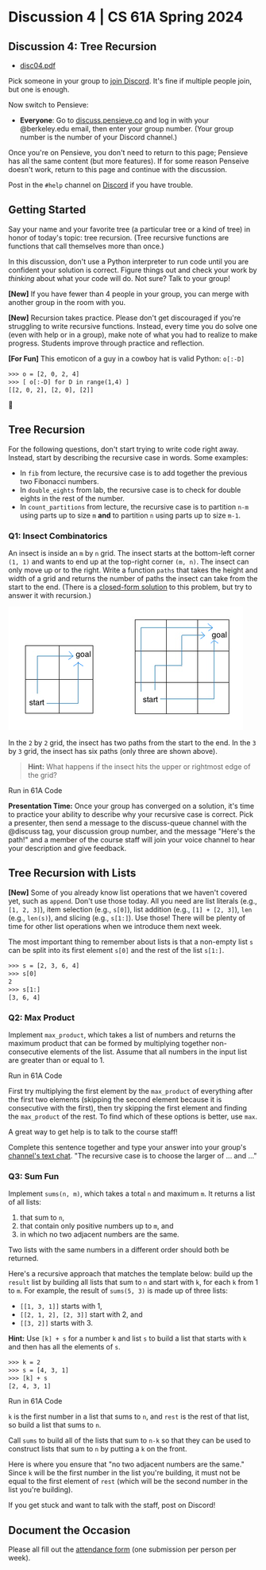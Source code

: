 # Discussion 4 | CS 61A Spring 2024

## Discussion 4: Tree Recursion

-   [disc04.pdf](/resource/cs61a/disc04.pdf)

Pick someone in your group to [join Discord](https://cs61a.org/articles/discord). It's fine if multiple people join, but one is enough.

Now switch to Pensieve:

-   **Everyone**: Go to [discuss.pensieve.co](http://discuss.pensieve.co/) and log in with your @berkeley.edu email, then enter your group number. (Your group number is the number of your Discord channel.)

Once you're on Pensieve, you don't need to return to this page; Pensieve has all the same content (but more features). If for some reason Penseive doesn't work, return to this page and continue with the discussion.

Post in the `#help` channel on [Discord](https://cs61a.org/articles/discord/) if you have trouble.

## Getting Started

Say your name and your favorite tree (a particular tree or a kind of tree) in honor of today's topic: tree recursion. (Tree recursive functions are functions that call themselves more than once.)

In this discussion, don't use a Python interpreter to run code until you are confident your solution is correct. Figure things out and check your work by _thinking_ about what your code will do. Not sure? Talk to your group!

**\[New\]** If you have fewer than 4 people in your group, you can merge with another group in the room with you.

**\[New\]** Recursion takes practice. Please don't get discouraged if you're struggling to write recursive functions. Instead, every time you do solve one (even with help or in a group), make note of what you had to realize to make progress. Students improve through practice and reflection.

**\[For Fun\]** This emoticon of a guy in a cowboy hat is valid Python: `o[:-D]`

```
>>> o = [2, 0, 2, 4]
>>> [ o[:-D] for D in range(1,4) ]
[[2, 0, 2], [2, 0], [2]]
```

🤠

## Tree Recursion

For the following questions, don't start trying to write code right away. Instead, start by describing the recursive case in words. Some examples:

-   In `fib` from lecture, the recursive case is to add together the previous two Fibonacci numbers.
-   In `double_eights` from lab, the recursive case is to check for double eights in the rest of the number.
-   In `count_partitions` from lecture, the recursive case is to partition `n-m` using parts up to size `m` **and** to partition `n` using parts up to size `m-1`.

### Q1: Insect Combinatorics

An insect is inside an `m` by `n` grid. The insect starts at the bottom-left corner `(1, 1)` and wants to end up at the top-right corner `(m, n)`. The insect can only move up or to the right. Write a function `paths` that takes the height and width of a grid and returns the number of paths the insect can take from the start to the end. (There is a [closed-form solution](https://en.wikipedia.org/wiki/Closed-form_expression) to this problem, but try to answer it with recursion.)

![Insect grids.](/img/cs61a/grid.jpg)

In the `2` by `2` grid, the insect has two paths from the start to the end. In the `3` by `3` grid, the insect has six paths (only three are shown above).

> **Hint:** What happens if the insect hits the upper or rightmost edge of the grid?

Run in 61A Code

**Presentation Time:** Once your group has converged on a solution, it's time to practice your ability to describe why your recursive case is correct. Pick a presenter, then send a message to the discuss-queue channel with the @discuss tag, your discussion group number, and the message "Here's the path!" and a member of the course staff will join your voice channel to hear your description and give feedback.

## Tree Recursion with Lists

**\[New\]** Some of you already know list operations that we haven't covered yet, such as `append`. Don't use those today. All you need are list literals (e.g., `[1, 2, 3]`), item selection (e.g., `s[0]`), list addition (e.g., `[1] + [2, 3]`), `len` (e.g., `len(s)`), and slicing (e.g., `s[1:]`). Use those! There will be plenty of time for other list operations when we introduce them next week.

The most important thing to remember about lists is that a non-empty list `s` can be split into its first element `s[0]` and the rest of the list `s[1:]`.

```
>>> s = [2, 3, 6, 4]
>>> s[0]
2
>>> s[1:]
[3, 6, 4]
```

### Q2: Max Product

Implement `max_product`, which takes a list of numbers and returns the maximum product that can be formed by multiplying together non-consecutive elements of the list. Assume that all numbers in the input list are greater than or equal to 1.

Run in 61A Code

First try multiplying the first element by the `max_product` of everything after the first two elements (skipping the second element because it is consecutive with the first), then try skipping the first element and finding the `max_product` of the rest. To find which of these options is better, use `max`.

A great way to get help is to talk to the course staff!

Complete this sentence together and type your answer into your group's [channel's text chat](https://support.discord.com/hc/en-us/articles/4412085582359-Text-Channels-Text-Chat-In-Voice-Channels#h_01FMJT412WBX1MR4HDYNR8E95X). "The recursive case is to choose the larger of ... and ..."

### Q3: Sum Fun

Implement `sums(n, m)`, which takes a total `n` and maximum `m`. It returns a list of all lists:

1.  that sum to `n`,
2.  that contain only positive numbers up to `m`, and
3.  in which no two adjacent numbers are the same.

Two lists with the same numbers in a different order should both be returned.

Here's a recursive approach that matches the template below: build up the `result` list by building all lists that sum to `n` and start with `k`, for each `k` from 1 to `m`. For example, the result of `sums(5, 3)` is made up of three lists:

-   `[[1, 3, 1]]` starts with 1,
-   `[[2, 1, 2], [2, 3]]` start with 2, and
-   `[[3, 2]]` starts with 3.

**Hint:** Use `[k] + s` for a number `k` and list `s` to build a list that starts with `k` and then has all the elements of `s`.

```
>>> k = 2
>>> s = [4, 3, 1]
>>> [k] + s
[2, 4, 3, 1]
```

Run in 61A Code

`k` is the first number in a list that sums to `n`, and `rest` is the rest of that list, so build a list that sums to `n`.

Call `sums` to build all of the lists that sum to `n-k` so that they can be used to construct lists that sum to `n` by putting a `k` on the front.

Here is where you ensure that "no two adjacent numbers are the same." Since `k` will be the first number in the list you're building, it must not be equal to the first element of `rest` (which will be the second number in the list you're building).

If you get stuck and want to talk with the staff, post on Discord!

## Document the Occasion

Please all fill out the [attendance form](https://docs.google.com/forms/d/e/1FAIpQLSeqlK8l6WkScGr-RHR-kM4p5bnR9cllYrG95fDqPJspSlll7A/viewform) (one submission per person per week).